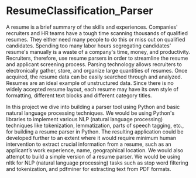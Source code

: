 # ResumeClassification_Parser

A resume is a brief summary of the skills and experiences. Companies' recruiters and HR teams have a tough time scanning thousands of qualified resumes. They either need many people to do this or miss out on qualified candidates. Spending too many labor hours segregating candidates' resume's manually is a waste of a company's time, money, and productivity. 
Recruiters, therefore, use resume parsers in order to streamline the resume and applicant screening process. Parsing technology allows recruiters to electronically gather, store, and organize large quantities of resumes. Once acquired, the resume data can be easily searched through and analyzed. Resumes are an ideal example of unstructured data. Since there is no widely accepted resume layout, each resume may have its own style of formatting, different text blocks and different category titles.

In this project we dive into building a parser tool using Python and basic natural language processing techniques. We would be using Python's libraries to implement various NLP (natural language processing) techniques like tokenization, lemmatization, parts of speech tagging, etc., for building a resume parser in Python. 
The resulting application could be developed further to an extent where it would require minimum human intervention to extract crucial information from a resume, such as an applicant’s work experience, name, geographical location.
We would also attempt to build a simple version of a resume parser. We would be using nltk for NLP (natural language processing) tasks such as stop word filtering and tokenization, and pdfminer for extracting text from PDF formats.

